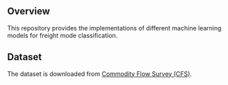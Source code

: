 ## Overview

This repository provides the implementations of different machine learning models for freight mode classification.

## Dataset
The dataset is downloaded from [Commodity Flow Survey (CFS)](https://www.census.gov/programs-surveys/cfs.html).
